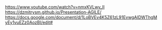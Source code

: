 https://www.youtube.com/watch?v=nmxKVLwv_II
https://dzmitrysm.github.io/Presentation-AGILE/
https://docs.google.com/document/d/1LoBVEv4K5Z61zL91EvwgAIDWThgMyEy1vuEZz0AozBI/edit#